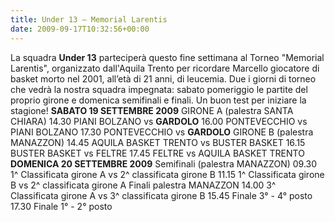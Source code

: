 ```yaml
---
title: Under 13 – Memorial Larentis
date: 2009-09-17T10:32:56+00:00
---
```

La squadra **Under 13** parteciperà questo fine settimana al Torneo "Memorial Larentis", organizzato dall'Aquila Trento per ricordare Marcello giocatore di basket morto nel 2001, all’età di 21 anni, di leucemia. Due i giorni di torneo che vedrà la nostra squadra impegnata: sabato pomeriggio le partite del proprio girone e domenica semifinali e finali. Un buon test per iniziare la stagione! **SABATO 19 SETTEMBRE 2009** GIRONE A (palestra SANTA CHIARA) 14.30 PIANI BOLZANO vs **GARDOLO** 16.00 PONTEVECCHIO vs PIANI BOLZANO 17.30 PONTEVECCHIO vs **GARDOLO** GIRONE B (palestra MANAZZON) 14.45 AQUILA BASKET TRENTO vs BUSTER BASKET 16.15 BUSTER BASKET vs FELTRE 17.45 FELTRE vs AQUILA BASKET TRENTO **DOMENICA 20 SETTEMBRE 2009** Semifinali (palestra MANAZZON) 09.30 1^ Classificata girone A vs 2^ classificata girone B 11.15 1^ Classificata girone B vs 2^ classificata girone A Finali palestra MANAZZON 14.00 3^ Classificata girone A vs 3^ classificata girone B 15.45 Finale 3° - 4° posto 17.30 Finale 1° - 2° posto